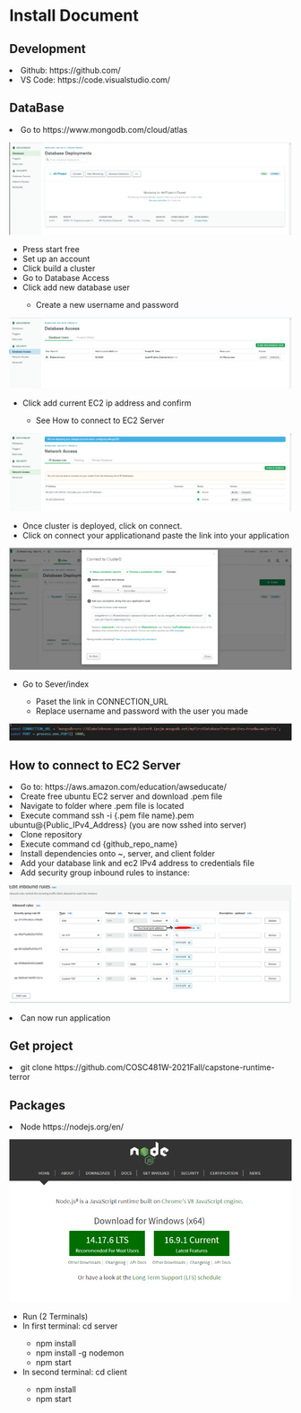 <h1>Install Document</h1>

<h2>Development</h2>
<li>Github: https://github.com/</li> 
<li>VS Code: https://code.visualstudio.com/</li> 
  
<h2>DataBase</h2>  

<li>Go to https://www.mongodb.com/cloud/atlas</li>  

![Node Download](/Images/DataBase.PNG?raw=true "Node Download")

<ul>
<li>Press start free</li>  
<li>Set up an account</li>  
<li>Click build a cluster</li>  
<li>Go to Database Access</li>  
<li>Click add new database user</li> 
<ul><li>Create a new username and password</li></ul> </ul>
 
 ![Security Roles](/Images/NewUser.PNG?raw=true "Security Roles")

<ul> 
<li>Click add current EC2 ip address and confirm</li> 
<ul><li>See How to connect to EC2 Server </li></ul></ul>
  
  ![Security Roles](/Images/AddingIPadress.PNG?raw=true "Security Roles")
<ul>  
<li>Once cluster is deployed, click on connect.</li>  
<li>Click on connect your applicationand paste the link into your application</li> 
 </ul>
 
   ![Security Roles](/Images/Connecting%20Cluster.PNG?raw=true "Security Roles")
   
 <ul>
<li>Go to Sever/index</li> 
<ul><li>Paset the link in CONNECTION_URL</li>
  <li>Replace username and password with the user you made</li></ul>
</ul>

   ![Security Roles](/Images/ConnectionURL.PNG?raw=true "Security Roles")


<h2> How to connect to EC2 Server </h2>
<li>Go to: https://aws.amazon.com/education/awseducate/</li>
<li> Create free ubuntu EC2 server and download .pem file</li>  
<li> Navigate to folder where .pem file is located</li> 
<li> Execute command ssh -i {.pem file name}.pem ubuntu@{Public_IPv4_Address} (you are now sshed into server)</li> 
<li> Clone repository</li> 
<li> Execute command cd {github_repo_name}</li> 
<li> Install dependencies onto ~, server, and client folder </li> 
<li> Add your database link and ec2 IPv4 address to credentials file </li> 
<li> Add security group inbound rules to instance:</li> 

![Security Roles](/Images/EC2SecurityRoles.png?raw=true "Security Roles")

<li> Can now run application</li> 


<h2>Get project</h2>  
<li>git clone https://github.com/COSC481W-2021Fall/capstone-runtime-terror</li> 


<h2>Packages</h2> 
<li>Node https://nodejs.org/en/</li> 

![Node Download](/Images/Node%20Download.PNG?raw=true "Node Download")

<ul>
  <li>Run (2 Terminals)</li> 
  <li>In first terminal: cd server</li> 
  <ul><li>npm install</li> 
  <li>npm install -g nodemon</li> 
  <li>npm start</li> </ul>
  <li>In second terminal: cd client</li> 
  <ul><li>npm install</li> 
  <li>npm start</li></ul> 
</ul>
